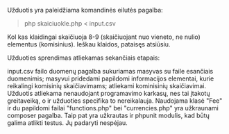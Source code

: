 Užduotis yra paleidžiama komandinės eilutės pagalba:

> php skaiciuokle.php < input.csv

Kol kas klaidingai skaičiuoja 8-9 (skaičiuojant nuo vieneto, ne nulio) elementus (komisinius).
Ieškau klaidos, pataisęs atsiūsiu.

Užduoties sprendimas atliekamas sekančiais etapais:

input.csv failo duomenų pagalba sukuriamas masyvas su faile esančiais duomenimis;
masyvui pridedami papildomi informacijos elementai, kurie reikalingi komisinių skaičiavimams;
atliekami kominisinių skaičiavimai.
Užduotis atliekama nenaudojant programavimo karkasų, nes tai įtakotų greitaveiką, o ir užduoties specifika to nereikalauja. Naudojama klasė "Fee" ir du papildomi failai "functions.php" bei "currencies.php" yra užkraunami composer pagalba. Taip pat yra užkrautas ir phpunit modulis, kad būtų galima atlikti testus. Jų padaryti nespėjau.
